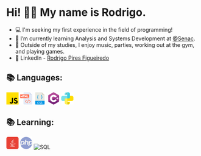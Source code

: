 # Hi! 👋🏽 My name is Rodrigo.

- 💻 I'm seeking my first experience in the field of programming!
- 🌱 I’m currently learning Analysis and Systems Development at [@Senac](https://www.sp.senac.br/centro-universitario-senac-santo-amaro).
- 💬 Outside of my studies, I enjoy music, parties, working out at the gym, and playing games.
- 💼 LinkedIn - <a class="badge-base__link LI-simple-link" href="https://br.linkedin.com/in/rodrigo-pires-figueiredo-a02768275?trk=profile-badge">Rodrigo Pires Figueiredo</a>

## 📚 Languages:
![JavaScript](./assets/32px/JS.png)
![HTML](./assets/32px/html.png)
![CSS](./assets/32px/css.png)
![C#](./assets/32px/CSharp.png)
![Python](./assets/32px/python.png)

## 📚 Learning:
![Java](./assets/32px/java2.png)
![PHP](./assets/32px/php.png)
![SQL](./assets/32px/sql-server.png.png)

<!--
**DigoPires/DigoPires** is a ✨ _special_ ✨ repository because its `README.md` (this file) appears on your GitHub profile.

Here are some ideas to get you started:

- 🔭 I’m currently working on ...
- 🌱 I’m currently learning ...
- 👯 I’m looking to collaborate on ...
- 🤔 I’m looking for help with ...
- 💬 Ask me about ...
- 📫 How to reach me: ...
- 😄 Pronouns: ...
- ⚡ Fun fact: ...
-->
